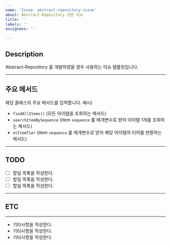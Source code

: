 ```yaml
---
name: 'Issue: abstract-repository-issue'
about: Abstract-Repository 관련 이슈
title: ''
labels: ''
assignees: ''

---
```


## Description
Abstract-Repository 를 개발하였을 경우 사용하는 이슈 템플릿입니다.

---

## 주요 메서드
해당 클래스의 주요 메서드를 입력합니다.
예시)
- ``findAllItems()`` (모든 아이템을 조회하는 메서드)
- ``searchItemBySequence`` (item `sequence` 를 매개변수로 받아 아이템 1개를 조회하는 메서드)
- ``etItemTier`` (item `sequence` 를 매개변수로 받아 해당 아이템의 티어를 반환하는 메서드)
---

## TODO
- [ ]  할일 목록을 작성한다.
- [ ]  할일 목록을 작성한다.
- [ ]  할일 목록을 작성한다.

---

## ETC

---
* 기타사항을 작성한다.
* 기타사항을 작성한다.
* 기타사항을 작성한다.

